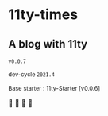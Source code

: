 # 11ty-times 
## A blog with 11ty 
<small>`v0.0.7`</small>

<small>dev-cycle `2021.4`</small>

<small>Base starter : 11ty-Starter [v0.0.6] </small>

:construction: :construction: :construction: :construction:


